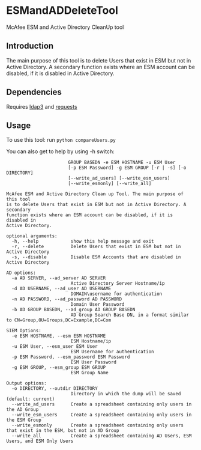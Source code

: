 # ESMandADDeleteTool
McAfee ESM and Active Directory CleanUp tool

## Introduction
The main purpose of this tool is to delete Users that exist in ESM but not in Active Directory. A secondary function exists where an ESM account can be disabled, if it is disabled in Active Directory.

## Dependencies
Requires [ldap3](https://github.com/cannatag/ldap3) and [requests](https://github.com/requests/requests)

## Usage
To use this tool:
  run `python compareUsers.py`

You can also get to help by using -h switch:
```usage: compareUsers.py [-h] -a AD SERVER -d AD USERNAME [-n AD PASSWORD] -b AD
                       GROUP BASEDN -e ESM HOSTNAME -u ESM User
                       [-p ESM Password] -g ESM GROUP [-r | -s] [-o DIRECTORY]
                       [--write_ad_users] [--write_esm_users]
                       [--write_esmonly] [--write_all]

McAfee ESM and Active Directory Clean up Tool. The main purpose of this tool
is to delete Users that exist in ESM but not in Active Directory. A secondary
function exists where an ESM account can be disabled, if it is disabled in
Active Directory.

optional arguments:
  -h, --help            show this help message and exit
  -r, --delete          Delete Users that exist in ESM but not in Active Directory
  -s, --disable         Disable ESM Accounts that are disabled in Active Directory

AD options:
  -a AD SERVER, --ad_server AD SERVER
                        Active Directory Server Hostname/ip
  -d AD USERNAME, --ad_user AD USERNAME
                        DOMAIN\username for authentication
  -n AD PASSWORD, --ad_password AD PASSWORD
                        Domain User Password
  -b AD GROUP BASEDN, --ad_group AD GROUP BASEDN
                        AD Group Search Base DN, in a format similar to CN=Group,OU=Groups,DC=Example,DC=Com

SIEM Options:
  -e ESM HOSTNAME, --esm ESM HOSTNAME
                        ESM Hostname/ip
  -u ESM User, --esm_user ESM User
                        ESM Username for authentication
  -p ESM Password, --esm_password ESM Password
                        ESM User Password
  -g ESM GROUP, --esm_group ESM GROUP
                        ESM Group Name

Output options:
  -o DIRECTORY, --outdir DIRECTORY
                        Directory in which the dump will be saved (default: current)
  --write_ad_users      Create a spreadsheet containing only users in the AD Group
  --write_esm_users     Create a spreadsheet containing only users in the ESM Group
  --write_esmonly       Create a spreadsheet containing only users that exist in the ESM, but not in AD Group
  --write_all           Create a spreadsheet containing AD Users, ESM Users, and ESM Only Users
  ```
